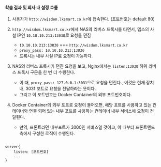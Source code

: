 
#### 학습 결과 및 회사 내 설정 흐름

1. 사용자가 `http://wisdom.lksmart.co.kr`에 접속한다. (포트번호는 default 80)

2. `http://wisdom.lksmart.co.kr`에서 NAS의 리버스 프록시를 타면서, 뎁스의 사설 IP인 `10.10.10.213:13030`로 요청을 던짐
	- `10.10.10.213:13030`  === `http://wisdom.lksmart.co.kr`
	- `proxy_pass: 10.10.10.213:13030`
	- 프록시는 내부 사설 IP로 요청이 가능하다.

3. NAS의 리버스 프록시가 던진 요청을 보고, Nginx에서는  `listen:13030` 하위 리버스 프록시 구문을 한 번 더 수행한다.
	- 이 때,  `proxy_pass: 127.0.0.1:3031`으로 요청을 던진다., 이것은 현재 장치 내, 3031 포트로 요청을 전달하라는 뜻이다.
	- 그리고 이 포트번호는 Docker Container의 외부 포트번호이다.

4. Docker Container의 외부 포트로 요청이 들어오면,  해당 포트를 사용하고 있는 컨테이너와 연결 되어 있는 내부 포트를 사용하는 컨테이너 내부 서비스에 요청이 전달된다.
	- 만약, 프론트라면 내부포트가 3000인 서비스일 것이고, 이 때부터 프론트엔드 측에서 구성한 로직이 수행된다. 

```null

server{
	listen: [포트번호]
	...
}
```